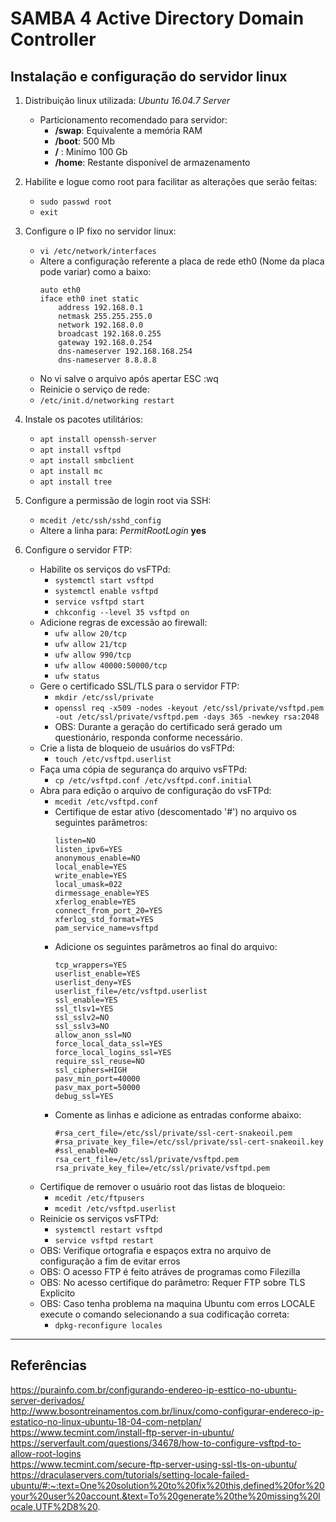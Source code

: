 # SAMBA 4 Active Directory Domain Controller
## Instalação e configuração do servidor linux

1. Distribuição linux utilizada: *Ubuntu 16.04.7 Server*  
    * Particionamento recomendado para servidor:
      * **/swap**: Equivalente a memória RAM 
      * **/boot**: 500 Mb
      * **/** : Minímo 100 Gb
      * **/home**: Restante disponível de armazenamento

1. Habilite e logue como root para facilitar as alterações que serão feitas:  
    * `sudo passwd root`
    * `exit` 
1. Configure o IP fixo no servidor linux:
    * `vi /etc/network/interfaces`
    * Altere a configuração referente a placa de rede eth0 (Nome da placa pode variar) como a baixo:
      ~~~ 
      auto eth0 
      iface eth0 inet static
          address 192.168.0.1
          netmask 255.255.255.0
          network 192.168.0.0
          broadcast 192.168.0.255
          gateway 192.168.0.254
          dns-nameserver 192.168.168.254
          dns-nameserver 8.8.8.8
      ~~~
    * No vi salve o arquivo após apertar ESC :wq
    * Reinicie o serviço de rede:
    * `/etc/init.d/networking restart`
1. Instale os pacotes utilitários:  
    * `apt install openssh-server`
    * `apt install vsftpd`
    * `apt install smbclient`
    * `apt install mc`
    * `apt install tree`
1. Configure a permissão de login root via SSH:
    * `mcedit /etc/ssh/sshd_config`
    * Altere a linha para: *PermitRootLogin* **yes** 

1. Configure o servidor FTP:
    * Habilite os serviços do vsFTPd:
      * `systemctl start vsftpd`
      * `systemctl enable vsftpd`
      * `service vsftpd start`
      * `chkconfig --level 35 vsftpd on`
    * Adicione regras de excessão ao firewall:
      * `ufw allow 20/tcp`
      * `ufw allow 21/tcp`
      * `ufw allow 990/tcp`
      * `ufw allow 40000:50000/tcp`
      * `ufw status`
    * Gere o certificado SSL/TLS para o servidor FTP:
      * `mkdir /etc/ssl/private`
      * `openssl req -x509 -nodes -keyout /etc/ssl/private/vsftpd.pem -out /etc/ssl/private/vsftpd.pem -days 365 -newkey rsa:2048`
      * OBS: Durante a geração do certificado será gerado um questionário, responda conforme necessário.
    * Crie a lista de bloqueio de usuários do vsFTPd:
      * `touch /etc/vsftpd.userlist`
    * Faça uma cópia de segurança do arquivo vsFTPd:
      * `cp /etc/vsftpd.conf /etc/vsftpd.conf.initial` 
    * Abra para edição o arquivo de configuração do vsFTPd:
      * `mcedit /etc/vsftpd.conf`
      * Certifique de estar ativo (descomentado '#') no arquivo os seguintes parâmetros:
         ~~~
         listen=NO
         listen_ipv6=YES
         anonymous_enable=NO
         local_enable=YES
         write_enable=YES
         local_umask=022
         dirmessage_enable=YES
         xferlog_enable=YES
         connect_from_port_20=YES
         xferlog_std_format=YES
         pam_service_name=vsftpd
         ~~~
      * Adicione os seguintes parâmetros ao final do arquivo:
         ~~~
         tcp_wrappers=YES
         userlist_enable=YES 
         userlist_deny=YES
         userlist_file=/etc/vsftpd.userlist
         ssl_enable=YES
         ssl_tlsv1=YES
         ssl_sslv2=NO
         ssl_sslv3=NO
         allow_anon_ssl=NO
         force_local_data_ssl=YES
         force_local_logins_ssl=YES
         require_ssl_reuse=NO
         ssl_ciphers=HIGH
         pasv_min_port=40000
         pasv_max_port=50000
         debug_ssl=YES
         ~~~
      * Comente as linhas e adicione as entradas conforme abaixo:
         ~~~
         #rsa_cert_file=/etc/ssl/private/ssl-cert-snakeoil.pem
         #rsa_private_key_file=/etc/ssl/private/ssl-cert-snakeoil.key
         #ssl_enable=NO
         rsa_cert_file=/etc/ssl/private/vsftpd.pem
         rsa_private_key_file=/etc/ssl/private/vsftpd.pem
         ~~~
    * Certifique de remover o usuário root das listas de bloqueio:
      * `mcedit /etc/ftpusers`
      * `mcedit /etc/vsftpd.userlist`
    * Reinicie os serviços vsFTPd:
      * `systemctl restart vsftpd`
      * `service vsftpd restart`
    * OBS: Verifique ortografia e espaços extra no arquivo de configuração a fim de evitar erros 
    * OBS: O acesso FTP é feito atráves de programas como Filezilla
    * OBS: No acesso certifique do parâmetro: Requer FTP sobre TLS Explicito
    * OBS: Caso tenha problema na maquina Ubuntu com erros LOCALE execute o comando selecionando a sua codificação correta:
      * `dpkg-reconfigure locales`    
--------
## Referências
https://purainfo.com.br/configurando-endereo-ip-esttico-no-ubuntu-server-derivados/  
http://www.bosontreinamentos.com.br/linux/como-configurar-endereco-ip-estatico-no-linux-ubuntu-18-04-com-netplan/  
https://www.tecmint.com/install-ftp-server-in-ubuntu/  
https://serverfault.com/questions/34678/how-to-configure-vsftpd-to-allow-root-logins  
https://www.tecmint.com/secure-ftp-server-using-ssl-tls-on-ubuntu/  
https://draculaservers.com/tutorials/setting-locale-failed-ubuntu/#:~:text=One%20solution%20to%20fix%20this,defined%20for%20your%20user%20account.&text=To%20generate%20the%20missing%20locale,UTF%2D8%20.  

